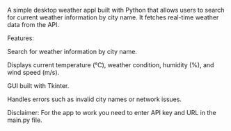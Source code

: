 A simple desktop weather appl built with Python that allows users to search for current weather information by city name. It fetches real-time weather data from the API.

Features:

Search for weather information by city name.

Displays current temperature (°C), weather condition, humidity (%), and wind speed (m/s).

GUI built with Tkinter.

Handles errors such as invalid city names or network issues.

Disclaimer: For the app to work you need to enter API key and URL in the main.py file.
